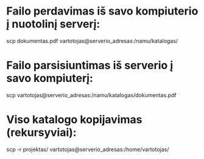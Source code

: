 # Failo perdavimas iš savo kompiuterio į nuotolinį serverį:
scp dokumentas.pdf vartotojas@serverio_adresas:/namu/katalogas/

# Failo parsisiuntimas iš serverio į savo kompiuterį:
scp vartotojas@serverio_adresas:/namu/katalogas/dokumentas.pdf 

# Viso katalogo kopijavimas (rekursyviai):
scp -r projektas/ vartotojas@serverio_adresas:/home/vartotojas/

